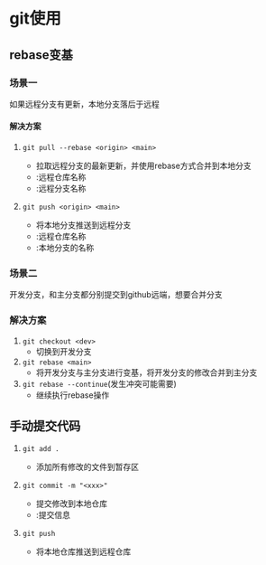 # git使用

## rebase变基

### 场景一

如果远程分支有更新，本地分支落后于远程

#### 解决方案

1. `git pull --rebase <origin> <main>`
   - 拉取远程分支的最新更新，并使用rebase方式合并到本地分支
   - <origin>:远程仓库名称
   - <main>:远程分支名称
  
2. `git push <origin> <main>`
   - 将本地分支推送到远程分支
   - <origin>:远程仓库名称
   - <main>:本地分支的名称

### 场景二

开发分支，和主分支都分别提交到github远端，想要合并分支

### 解决方案

1. `git checkout <dev>`
   - 切换到开发分支
2. `git rebase <main>`
   - 将开发分支与主分支进行变基，将开发分支的修改合并到主分支
3. `git rebase --continue`(发生冲突可能需要)
   - 继续执行rebase操作


## 手动提交代码

1. `git add .`
   - 添加所有修改的文件到暂存区

2. `git commit -m "<xxx>"`
   - 提交修改到本地仓库
   - <xxx>:提交信息

3. `git push`
   - 将本地仓库推送到远程仓库
